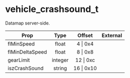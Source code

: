 # vehicle_crashsound_t

Datamap server-side.

|Prop|Type|Offset|External|
|---|:-:|:-:|--:|
|flMinSpeed|float|4 \| 0x4||
|flMinDeltaSpeed|float|8 \| 0x8||
|gearLimit|integer|12 \| 0xc||
|iszCrashSound|string|16 \| 0x10||
